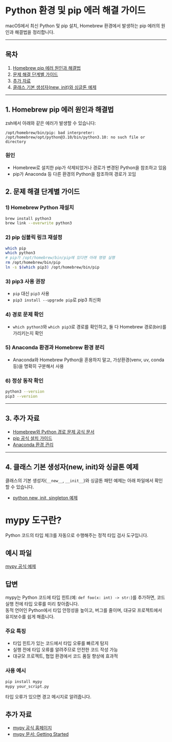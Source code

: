 
# Python 환경 및 pip 에러 해결 가이드

macOS에서 최신 Python 및 pip 설치, Homebrew 환경에서 발생하는 pip 에러의 원인과 해결법을 정리합니다.

---

## 목차
1. [Homebrew pip 에러 원인과 해결법](#homebrew-pip-에러-원인과-해결법)
2. [문제 해결 단계별 가이드](#문제-해결-단계별-가이드)
3. [추가 자료](#추가-자료)
4. [클래스 기본 생성자(new, init)와 싱글톤 예제](#클래스-기본-생성자new-init와-싱글톤-예제)

---

## 1. Homebrew pip 에러 원인과 해결법

zsh에서 아래와 같은 에러가 발생할 수 있습니다:

```text
/opt/homebrew/bin/pip: bad interpreter: /opt/homebrew/opt/python@3.10/bin/python3.10: no such file or directory
```

### 원인
- Homebrew로 설치한 pip가 삭제되었거나 경로가 변경된 Python을 참조하고 있음
- pip가 Anaconda 등 다른 환경의 Python을 참조하여 경로가 꼬임

## 2. 문제 해결 단계별 가이드

### 1) Homebrew Python 재설치
```bash
brew install python3
brew link --overwrite python3
```

### 2) pip 심볼릭 링크 재설정
```bash
which pip
which python3
# pip가 /opt/homebrew/bin/pip에 있다면 아래 명령 실행
rm /opt/homebrew/bin/pip
ln -s $(which pip3) /opt/homebrew/bin/pip
```

### 3) pip3 사용 권장
- `pip` 대신 `pip3` 사용
- `pip3 install --upgrade pip`로 pip3 최신화

### 4) 경로 문제 확인
- `which python3`와 `which pip3`로 경로를 확인하고, 둘 다 Homebrew 경로(bin)를 가리키는지 확인

### 5) Anaconda 환경과 Homebrew 환경 분리
- Anaconda와 Homebrew Python을 혼용하지 말고, 가상환경(venv, uv, conda 등)을 명확히 구분해서 사용

### 6) 정상 동작 확인
```bash
python3 --version
pip3 --version
```

---

## 3. 추가 자료
- [Homebrew와 Python 경로 문제 공식 문서](https://docs.brew.sh/Homebrew-and-Python)
- [pip 공식 설치 가이드](https://pip.pypa.io/en/stable/installation/)
- [Anaconda 환경 관리](https://docs.anaconda.com/free/anaconda/install/)

---

## 4. 클래스 기본 생성자(new, init)와 싱글톤 예제

클래스의 기본 생성자(`__new__`, `__init__`)와 싱글톤 패턴 예제는 아래 파일에서 확인할 수 있습니다.

- [python new, init, singleton 예제](./ch03_ex05.ipynb)

# mypy 도구란?
Python 코드의 타입 체크를 자동으로 수행해주는 정적 타입 검사 도구입니다.

## 예시 파일
[mypy 공식 예제](https://github.com/python/mypy/blob/master/examples/complex.py)

## 답변
mypy는 Python 코드에 타입 힌트(예: `def foo(x: int) -> str:`)를 추가하면, 코드 실행 전에 타입 오류를 미리 찾아줍니다.  
동적 언어인 Python에서 타입 안정성을 높이고, 버그를 줄이며, 대규모 프로젝트에서 유지보수를 쉽게 해줍니다.

### 주요 특징
- 타입 힌트가 있는 코드에서 타입 오류를 빠르게 탐지
- 실행 전에 타입 오류를 알려주므로 안전한 코드 작성 가능
- 대규모 프로젝트, 협업 환경에서 코드 품질 향상에 효과적

### 사용 예시
```bash
pip install mypy
mypy your_script.py
```
타입 오류가 있으면 경고 메시지로 알려줍니다.

## 추가 자료
- [mypy 공식 홈페이지](https://mypy-lang.org/)
- [mypy 문서: Getting Started](https://mypy.readthedocs.io/en/stable/getting_started.html)